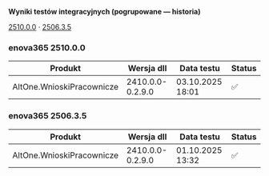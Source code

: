 **Wyniki testów integracyjnych (pogrupowane — historia)**

[2510.0.0](#enova365-251000) · [2506.3.5](#enova365-250635)

### enova365 2510.0.0

| Produkt                   | Wersja dll       | Data testu       | Status |
|---------------------------|------------------|------------------|--------|
| AltOne.WnioskiPracownicze | 2410.0.0-0.2.9.0 | 03.10.2025 18:01 | ✅      |

### enova365 2506.3.5

| Produkt                   | Wersja dll       | Data testu       | Status |
|---------------------------|------------------|------------------|--------|
| AltOne.WnioskiPracownicze | 2410.0.0-0.2.9.0 | 01.10.2025 13:32 | ✅      |

